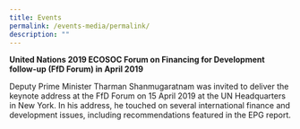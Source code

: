 ```yaml
---
title: Events
permalink: /events-media/permalink/
description: ""
---
```

**United Nations 2019 ECOSOC Forum on Financing for Development follow-up (FfD Forum) in April 2019**

Deputy Prime Minister Tharman Shanmugaratnam was invited to deliver the keynote address at the FfD Forum on 15 April 2019 at the UN Headquarters in New York. In his address, he touched on several international finance and development issues, including recommendations featured in the EPG report.